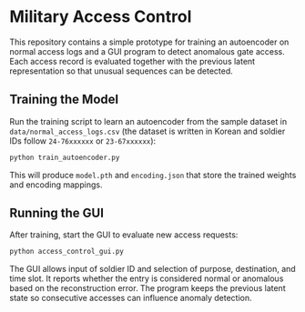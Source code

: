 # Military Access Control

This repository contains a simple prototype for training an autoencoder on normal access logs and a GUI program to detect anomalous gate access. Each access record is evaluated together with the previous latent representation so that unusual sequences can be detected.

## Training the Model

Run the training script to learn an autoencoder from the sample dataset in `data/normal_access_logs.csv` (the dataset is written in Korean and soldier IDs follow `24-76xxxxxx` or `23-67xxxxxx`):

```bash
python train_autoencoder.py
```

This will produce `model.pth` and `encoding.json` that store the trained weights and encoding mappings.

## Running the GUI

After training, start the GUI to evaluate new access requests:

```bash
python access_control_gui.py
```

The GUI allows input of soldier ID and selection of purpose, destination, and time slot. It reports whether the entry is considered normal or anomalous based on the reconstruction error.
The program keeps the previous latent state so consecutive accesses can influence anomaly detection.
